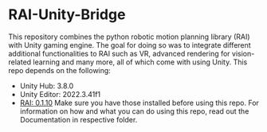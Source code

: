 # RAI-Unity-Bridge

This repository combines the python robotic motion planning library (RAI) with Unity gaming engine. The goal for doing so was to integrate different additional functionalities to RAI such as VR, advanced rendering for vision-related learning and many more, all of which come with using Unity. This repo depends on the following:
- Unity Hub: 3.8.0
- Unity Editor: 2022.3.41f1
- [RAI: 0.1.10](https://pypi.org/project/robotic/)
Make sure you have those installed before using this repo. For information on how and what you can do using this repo, read out the Documentation in respective folder.
